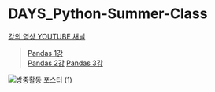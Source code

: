 # DAYS_Python-Summer-Class

	
[강의 영상 YOUTUBE 채널](https://www.youtube.com/channel/UCHyzdWCEoOnG8fAxLJg-8Bg)  

>[Pandas 1강](https://www.youtube.com/watch?v=xVW4-UxGTXw&t=18s)  
>[Pandas 2강](https://www.youtube.com/watch?v=Bbc0KDQDUvY&t=15s)
>[Pandas 3강](https://www.youtube.com/watch?v=6qeBtDtyfMA&feature=youtu.be)

![방중활동 포스터 (1)](https://user-images.githubusercontent.com/43606451/87954525-735dba80-cae7-11ea-9dc7-9a17496aad9b.png)
